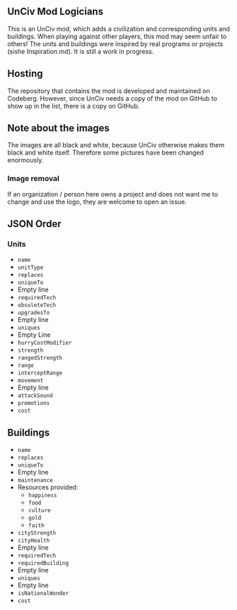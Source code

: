 ## UnCiv Mod Logicians

This is an UnCiv mod, which adds a civilization and corresponding units and buildings. When playing against other players, this mod may seem unfair to others! The units and buildings were inspired by real programs or projects (sishe Inspiration.md). It is still a work in progress.

## Hosting
The repository that contains the mod is developed and maintained on Codeberg. However, since UnCiv needs a copy of the mod on GitHub to show up in the list, there is a copy on GitHub.

## Note about the images
The images are all black and white, because UnCiv otherwise makes them black and white itself. Therefore some pictures have been changed enormously.

### Image removal
If an organization / person here owns a project and does not want me to change and use the logo, they are welcome to open an issue.

## JSON Order

### Units
- `name`
- `unitType`
- `replaces`
- `uniqueTo`
- Empty line
- `requiredTech`
- `obsoleteTech`
- `upgradesTo`
- Empty line
- `uniques`
- Empty Line
- `hurryCostModifier`
- `strength`
- `rangedStrength`
- `range`
- `interceptRange`
- `movement`
- Empty line
- `attackSound`
- `promotions`
- `cost`

## Buildings
- `name`
- `replaces`
- `uniqueTo`
- Empty line
- `maintenance`
- Resources provided:
    - `happiness`
    - `food`
    - `culture`
    - `gold`
    - `faith`
- `cityStrength`
- `cityHealth`
- Empty line
- `requiredTech`
- `requiredBuilding`
- Empty line
- `uniques`
- Empty line
- `isNationalWonder`
- `cost`

